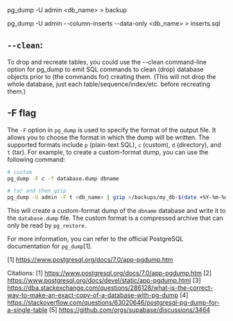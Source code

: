 ---
---

pg_dump -U admin <db_name> > backup

pg_dump -U admin --column-inserts --data-only <db_name> > inserts.sql


## `--clean`:
To drop and recreate tables, you could use the --clean command-line option for pg_dump to emit SQL commands to clean (drop) database objects prior to (the commands for) creating them. (This will not drop the whole database, just each table/sequence/index/etc. before recreating them.)

## -F flag
The `-F` option in `pg_dump` is used to specify the format of the output file. It allows you to choose the format in which the dump will be written. The supported formats include `p` (plain-text SQL), `c` (custom), `d` (directory), and `t` (tar). For example, to create a custom-format dump, you can use the following command:

```bash
# custom
pg_dump -F c -f database.dump dbname

# tar and then gzip
pg_dump -U admin -F t <db_name> | gzip >/backups/my_db-$(date +%Y-%m-%d).tar.gz
```

This will create a custom-format dump of the `dbname` database and write it to the `database.dump` file. The custom format is a compressed archive that can only be read by `pg_restore`.

For more information, you can refer to the official PostgreSQL documentation for `pg_dump`[1].

[1] https://www.postgresql.org/docs/7.0/app-pgdump.htm

Citations:
[1] https://www.postgresql.org/docs/7.0/app-pgdump.htm
[2] https://www.postgresql.org/docs/devel/static/app-pgdump.html
[3] https://dba.stackexchange.com/questions/286128/what-is-the-correct-way-to-make-an-exact-copy-of-a-database-with-pg-dump
[4] https://stackoverflow.com/questions/63020646/postgresql-pg-dump-for-a-single-table
[5] https://github.com/orgs/supabase/discussions/3464